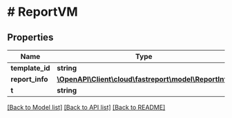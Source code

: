 # # ReportVM

## Properties

Name | Type | Description | Notes
------------ | ------------- | ------------- | -------------
**template_id** | **string** |  | [optional]
**report_info** | [**\OpenAPI\Client\cloud\fastreport\model\ReportInfo**](ReportInfo.md) |  | [optional]
**t** | **string** |  |

[[Back to Model list]](../../README.md#models) [[Back to API list]](../../README.md#endpoints) [[Back to README]](../../README.md)
